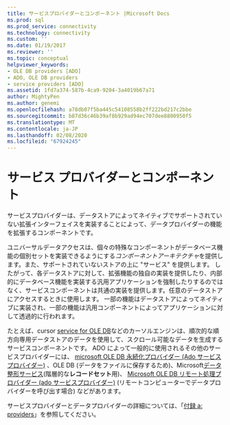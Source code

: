 ```yaml
---
title: サービスプロバイダーとコンポーネント |Microsoft Docs
ms.prod: sql
ms.prod_service: connectivity
ms.technology: connectivity
ms.custom: ''
ms.date: 01/19/2017
ms.reviewer: ''
ms.topic: conceptual
helpviewer_keywords:
- OLE DB providers [ADO]
- ADO, OLE DB providers
- service providers [ADO]
ms.assetid: 1fd7a374-587b-4ca9-9204-3a4019b67a71
author: MightyPen
ms.author: genemi
ms.openlocfilehash: a78db07f5ba445c54108558b2ff222bd217c2bbe
ms.sourcegitcommit: b87d36c46b39af8b929ad94ec707dee8800950f5
ms.translationtype: MT
ms.contentlocale: ja-JP
ms.lasthandoff: 02/08/2020
ms.locfileid: "67924245"
---
```

# <a name="service-providers-and-components"></a>サービス プロバイダーとコンポーネント
サービスプロバイダーは、データストアによってネイティブでサポートされていない拡張インターフェイスを実装することによって、データプロバイダーの機能を拡張するコンポーネントです。  
  
 ユニバーサルデータアクセスは、個々の特殊なコンポーネントがデータベース機能の個別セットを実装できるようにする*コンポーネントアーキテクチャ*を提供します。また、サポートされていないストアの上に "サービス" を提供します。 したがって、各データストアに対して、拡張機能の独自の実装を提供したり、内部的にデータベース機能を実装する汎用アプリケーションを強制したりするのではなく、サービスコンポーネントは共通の実装を提供します。任意のデータストアにアクセスするときに使用します。 一部の機能はデータストアによってネイティブに実装され、一部の機能は汎用コンポーネントによってアプリケーションに対して透過的に行われます。  
  
 たとえば、cursor [service for OLE DB](https://msdn.microsoft.com/57638feb-4ecd-4051-becb-8f828d21cf44)などのカーソルエンジンは、順次的な順方向専用データストアのデータを使用して、スクロール可能なデータを生成するサービスコンポーネントです。 ADO によって一般的に使用されるその他のサービスプロバイダーには、 [microsoft OLE DB 永続化プロバイダー (Ado サービスプロバイダー)](../../../ado/guide/appendixes/microsoft-ole-db-persistence-provider-ado-service-provider.md) 、OLE DB (データをファイルに保存するため)、Microsoft[データ整形サービス](../../../ado/guide/appendixes/microsoft-data-shaping-service-for-ole-db-ado-service-provider.md)(階層的な**レコードセット**用)、 [Microsoft OLE DB リモート処理プロバイダー (ado サービスプロバイダー)](../../../ado/guide/appendixes/microsoft-ole-db-remoting-provider-ado-service-provider.md) (リモートコンピューターでデータプロバイダーを呼び出す場合) などがあります。  
  
 サービスプロバイダーとデータプロバイダーの詳細については、「[付録 a: providers](../../../ado/guide/appendixes/appendix-a-providers.md)」を参照してください。
